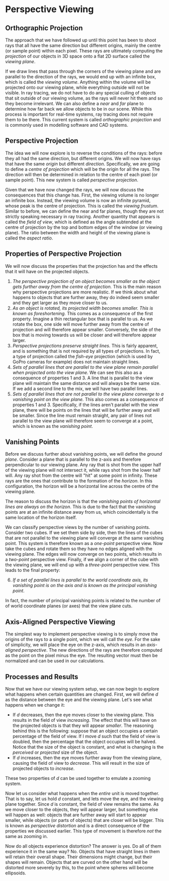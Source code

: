 # Perspective Viewing

## Orthographic Projection
The approach that we have followed up until this point has been to shoot rays
that all have the same direction but different origins, mainly the centre (or
sample point) within each pixel. These rays are ultimately computing the
*projection* of our objects in 3D space onto a flat 2D surface called the
*viewing plane*. 

If we draw lines that pass through the corners of the viewing plane and are
parallel to the direction of the rays, we would end up with an infinite box,
which is called the *viewing volume*. Anything within the volume will be
projected onto our viewing plane, while everything outside will not be visible.
In ray tracing, we do not have to do any special culling of objects that sit
outside of our viewing volume, as the rays will never hit them and so they
become irrelevant. We can also define a *near* and *far* plane to determine how
far back we allow objects to be in our scene. While this process is important
for real-time systems, ray tracing does not require them to be there. This
current system is called *orthographic projection* and is commonly used in
modelling software and CAD systems.

## Perspective Projection

The idea we will now explore is to reverse the conditions of the rays: before
they all had the same direction, but different origins. We will now have rays
that have the same *origin* but different *direction*. Specifically, we are
going to define a *centre of projection* which will be the origin for all the
rays. The direction will then be determined in relation to the centre of each
pixel (or sample point). This new system is called *perspective projection*.

Given that we have now changed the rays, we will now discuss the consequences
that this change has. First, the viewing volume is no longer an infinite box.
Instead, the viewing volume is now an infinite pyramid, whose peak is the centre
of projection. This is called the *viewing frustum*. Similar to before, we can
define the near and far planes, though they are not strictly speaking necessary
in ray tracing. Another quantity that appears is called the *field of view*,
which is defined as the angle subtended at the centre of projection by the top
and bottom edges of the window (or viewing plane). The ratio between the width
and height of the viewing plane is called the *aspect ratio*.

## Properties of Perspective Projection

We will now discuss the properties that the projection has and the effects that
it will have on the projected objects.

1. *The perspective projection of an object becomes smaller as the object gets
   further away from the centre of projection.* This is the main reason why
   perspective projections are more realistic. If we think about what happens to
   objects that are further away, they do indeed seem smaller and they get
   larger as they move closer to us.
2. *As an object is rotated, its projected width becomes smaller. This is known
   as foreshortening.* This comes as a consequence of the first property.
   Imagine a thin rectangular box that is parallel to us. As we rotate the box,
   one side will move further away from the centre of projection and will
   therefore appear smaller. Conversely, the side of the box that is moving
   towards us will be closer and will therefore appear larger.
3. *Perspective projections preserve straight lines.* This is fairly apparent,
   and is something that is not required by all types of projections. In fact, a
   type of projection called the *fish-eye* projection (which is used by GoPro
   cameras for example) does not maintain straight lines.
4. *Sets of parallel lines that are parallel to the view plane remain parallel
   when projected onto the view plane.* We can see this also as a consequence of
   properties 1 and 3. A line that is parallel to the view plane will maintain
   the same distance and will always be the same size. If we add a second line
   to the mix, we will have two parallel lines.
5. *Sets of parallel lines that are not parallel to the view plane converge to a
   vanishing point on the view plane.* This also comes as a consequence of
   properties 1 and 3. Specifically, if the lines aren't parallel with the view
   plane, there will be points on the lines that will be further away and will
   be smaller. Since the line must remain straight, any pair of lines not
   parallel to the view plane will therefore seem to converge at a point, which
   is known as the *vanishing point*.

## Vanishing Points

Before we discuss further about vanishing points, we will define the *ground
plane*. Consider a plane that is parallel to the z-axis and therefore
perpendicular to our viewing plane. Any ray that is shot from the upper half of
the viewing plane will not intersect it, while rays shot from the lower half
will. Any ray shot from the centre will "hit" at some point in infinity. These
rays are the ones that contribute to the formation of the *horizon*. In this
configuration, the horizon will be a horizontal line across the centre of the
viewing plane.

The reason to discuss the horizon is that the *vanishing points of horizontal
lines are always on the horizon*. This is due to the fact that the vanishing
points are at an infinite distance away from us, which coincidentally is the
same location of the horizon itself.

We can classify perspective views by the number of vanishing points. Consider
two cubes. If we set them side by side, then the lines of the cubes that are not
parallel to the viewing plane will converge at the same vanishing point. This
system is therefore known as a *one-point* perspective view. Now take the cubes
and rotate them so they have no edges aligned with the viewing plane. The edges
will now converge on two points, which results in a *two-point* perspective
view. Finally, if we align a corner of the cube with the viewing plane, we will
end up with a *three-point* perspective view. This leads to the final property:

6. *If a set of parallel lines is parallel to the world coordinate axis, its
   vanishing point is on the axis and is known as the principal vanishing
   point*.

In fact, the number of principal vanishing points is related to the number of of
world coordinate planes (or axes) that the view plane cuts.

## Axis-Aligned Perspective Viewing

The simplest way to implement perspective viewing is to simply move the origins
of the rays to a single point, which we will call the *eye*. For the sake of
simplicity, we will place the eye on the z-axis, which results in an
*axis-aligned perspective*. The new directions of the rays are therefore
computed as the point on the pixel minus the eye. The resulting vector must then
be normalized and can be used in our calculations.

## Processes and Results

Now that we have our viewing system setup, we can now begin to explore what
happens when certain quantities are changed. First, we will define $d$ as the
distance between the eye and the viewing plane. Let's see what happens when we
change it:

* If $d$ decreases, then the eye moves closer to the viewing plane. This results
  in the field of view *increasing*. The effect that this will have on the
  projected objects is that they will appear *smaller*. The reasoning behind
  this is the following: suppose that an object occupies a certain percentage of
  the field of view. If I move $d$ such that the field of view is doubled, then
  the percentage that the object occupies will be halved. Notice that the size
  of the object is constant, and what is changing is the *perceived* or
  *projected* size of the object.
* If $d$ increases, then the eye moves further away from the viewing plane,
  causing the field of view to *decrease*. This will result in the size of
  projected objects to *increase*.

These two properties of $d$ can be used together to emulate a zooming system.

Now let us consider what happens when the *entire* unit is moved together. That
is to say, let us hold $d$ constant, and lets move the eye, and the viewing
plane together. Since $d$ is constant, the field of view remains the same. As we
move closer to the objects, they will appear larger, but something else will
happen as well: objects that are further away will start to appear smaller,
while objects (or parts of objects) that are closer will be bigger. This is
known as *perspective distortion* and is a direct consequence of the properties
we discussed earlier. This type of movement is therefore *not* the same as
zooming in.

Now do all objects experience distortion? The answer is yes. Do all of them
experience it in the same way? No. Objects that have straight lines in them
will retain their overall shape. Their dimensions might change, but their shapes
will remain. Objects that are curved on the other hand will be distorted more
severely by this, to the point where spheres will become ellipsoids.
